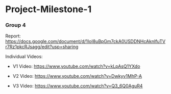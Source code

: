 # Project-Milestone-1
### Group 4
Report: https://docs.google.com/document/d/1IoI8uBpGm7ckA0USDDNHcAknIfuTVr7Rz1pkcRJsagg/edit?usp=sharing


Individual Videos:
- V1 Video: https://www.youtube.com/watch?v=kLpAsQ1YXdo

- V2 Video: https://www.youtube.com/watch?v=Dwkyv1MhP-A

- V3 Video: https://www.youtube.com/watch?v=Q3_6Q0AguR4
